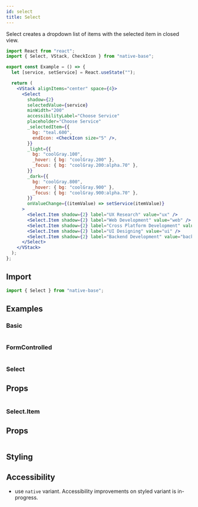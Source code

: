 ```yaml
---
id: select
title: Select
---
```


Select creates a dropdown list of items with the selected item in closed view.

```jsx isShowcase
import React from "react";
import { Select, VStack, CheckIcon } from "native-base";

export const Example = () => {
  let [service, setService] = React.useState("");

  return (
    <VStack alignItems="center" space={4}>
      <Select
        shadow={2}
        selectedValue={service}
        minWidth="200"
        accessibilityLabel="Choose Service"
        placeholder="Choose Service"
        _selectedItem={{
          bg: "teal.600",
          endIcon: <CheckIcon size="5" />,
        }}
        _light={{
          bg: "coolGray.100",
          _hover: { bg: "coolGray.200" },
          _focus: { bg: "coolGray.200:alpha.70" },
        }}
        _dark={{
          bg: "coolGray.800",
          _hover: { bg: "coolGray.900" },
          _focus: { bg: "coolGray.900:alpha.70" },
        }}
        onValueChange={(itemValue) => setService(itemValue)}
      >
        <Select.Item shadow={2} label="UX Research" value="ux" />
        <Select.Item shadow={2} label="Web Development" value="web" />
        <Select.Item shadow={2} label="Cross Platform Development" value="cross" />
        <Select.Item shadow={2} label="UI Designing" value="ui" />
        <Select.Item shadow={2} label="Backend Development" value="backend" />
      </Select>
    </VStack>
  );
};
```

## Import

```jsx
import { Select } from "native-base";
```

## Examples

### Basic

```ComponentSnackPlayer path=components,primitives,Select,Basic.tsx

```

### FormControlled

```ComponentSnackPlayer path=components,primitives,Select,FormControlled.tsx

```

### Select

## Props

```ComponentPropTable path=primitives,Select,Select.tsx

```

### Select.Item

## Props

```ComponentPropTable path=primitives,Select,SelectItem.tsx

```

## Styling

<ComponentTheme name="select" />

## Accessibility

- use `native` variant. Accessibility improvements on styled variant is in-progress.
